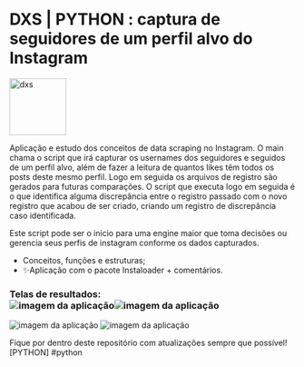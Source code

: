 # DXS | PYTHON : captura de seguidores de um perfil alvo do Instagram
<img src="https://dataxstudios.com.br/assets/images/logo_DXS_400_190.png" alt="dxs" width="100"/> 

Aplicação e estudo dos conceitos de data scraping no Instagram.
O main chama o script que irá capturar os usernames dos seguidores e seguidos de um perfil alvo,
além de fazer a leitura de quantos likes têm todos os posts deste mesmo perfil.
Logo em seguida os arquivos de registro são gerados para futuras comparações.
O script que executa logo em seguida é o que identifica alguma discrepância entre o registro passado
com o novo registro que acabou de ser criado, criando um registro de discrepância caso identificada.

Este script pode ser o inicio para uma engine maior que toma decisões ou gerencia seus perfis de instagram
conforme os dados capturados.

- Conceitos, funções e estruturas;
- ✨Aplicação com o pacote Instaloader + comentários.

### Telas de resultados:<br>![imagem da aplicação](https://dataxstudios.com.br/assets/images/github/python_instagram_data_scraping_1.PNG)![imagem da aplicação](https://dataxstudios.com.br/assets/images/github/python_instagram_data_scraping_2.PNG)
![imagem da aplicação](https://dataxstudios.com.br/assets/images/github/python_instagram_data_scraping_3.PNG)
![imagem da aplicação](https://dataxstudios.com.br/assets/images/github/python_instagram_data_scraping_4.PNG)

Fique por dentro deste repositório com atualizações sempre que possível!<br>[PYTHON] #python



